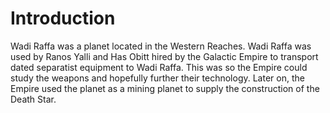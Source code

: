 # Introduction

Wadi Raffa was a planet located in the Western Reaches.
Wadi Raffa was used by Ranos Yalli and Has Obitt hired by the Galactic Empire to transport dated separatist equipment to Wadi Raffa.
This was so the Empire could study the weapons and hopefully further their technology.
Later on, the Empire used the planet as a mining planet to supply the construction of the Death Star.

